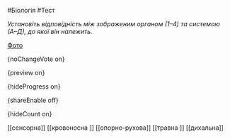 #Біологія #Тест

*Установіть відповідність між зображеним органом (1–4) та системою (А–Д), до якої він належить.*

[Фото](https://zno.osvita.ua//doc/images/znotest/103/10319/461_1.jpg)

{noChangeVote on}

{preview on}

{hideProgress on}

{shareEnable off}

{hideCount on}

[[сенсорна]]
[[кровоносна ]]
[[опорно-рухова]]
[[травна ]]
[[дихальна]]
